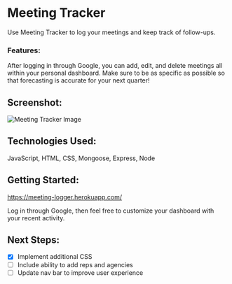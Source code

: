 # **Meeting Tracker**

Use Meeting Tracker to log your meetings and keep track of follow-ups.

### Features:

After logging in through Google, you can add, edit, and delete meetings all within your personal dashboard. Make sure to be as specific as possible so that forecasting is accurate for your next quarter!

## **Screenshot**:

![Meeting Tracker Image](https://i.imgur.com/A4wlJZs.png)

## **Technologies Used**:

JavaScript, HTML, CSS, Mongoose, Express, Node

## **Getting Started**:

https://meeting-logger.herokuapp.com/

Log in through Google, then feel free to customize your dashboard with your recent activity.

## **Next Steps**:

- [x] Implement additional CSS
- [ ] Include ability to add reps and agencies
- [ ] Update nav bar to improve user experience
